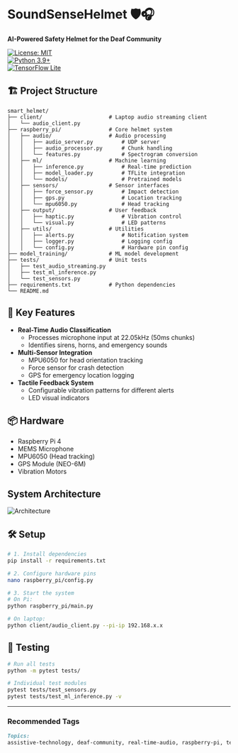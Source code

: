 # SoundSenseHelmet 🛡️🎧  
**AI-Powered Safety Helmet for the Deaf Community**  

[![License: MIT](https://img.shields.io/badge/License-MIT-yellow.svg)](https://opensource.org/licenses/MIT)  
[![Python 3.9+](https://img.shields.io/badge/Python-3.9+-blue.svg)](https://www.python.org/)  
[![TensorFlow Lite](https://img.shields.io/badge/TensorFlow_Lite-2.10+-orange.svg)](https://www.tensorflow.org/lite)  


## 🏗️ Project Structure

```
smart_helmet/
├── client/                     # Laptop audio streaming client
│   └── audio_client.py
├── raspberry_pi/               # Core helmet system
│   ├── audio/                  # Audio processing
│   │   ├── audio_server.py         # UDP server
│   │   ├── audio_processor.py      # Chunk handling
│   │   └── features.py             # Spectrogram conversion
│   ├── ml/                     # Machine learning
│   │   ├── inference.py            # Real-time prediction
│   │   ├── model_loader.py         # TFLite integration
│   │   └── models/                 # Pretrained models
│   ├── sensors/                # Sensor interfaces
│   │   ├── force_sensor.py         # Impact detection
│   │   ├── gps.py                  # Location tracking
│   │   └── mpu6050.py              # Head tracking
│   ├── output/                 # User feedback
│   │   ├── haptic.py               # Vibration control
│   │   └── visual.py               # LED patterns
│   ├── utils/                  # Utilities
│   │   ├── alerts.py               # Notification system
│   │   ├── logger.py               # Logging config
│   │   └── config.py               # Hardware pin config
├── model_training/             # ML model development
├── tests/                      # Unit tests
│   ├── test_audio_streaming.py
│   ├── test_ml_inference.py
│   └── test_sensors.py
├── requirements.txt            # Python dependencies
└── README.md

```

## 🚀 Key Features
- **Real-Time Audio Classification**  
  - Processes microphone input at 22.05kHz (50ms chunks)
  - Identifies sirens, horns, and emergency sounds
- **Multi-Sensor Integration**  
  - MPU6050 for head orientation tracking  
  - Force sensor for crash detection
  - GPS for emergency location logging
- **Tactile Feedback System**  
  - Configurable vibration patterns for different alerts
  - LED visual indicators

## 📦 Hardware  
- Raspberry Pi 4  
- MEMS Microphone  
- MPU6050 (Head tracking)  
- GPS Module (NEO-6M)  
- Vibration Motors

## System Architecture
![Architecture](https://github.com/user-attachments/assets/6fe730f3-0878-4a35-9e2e-37efbefdb392)


## 🛠️ Setup
```bash
# 1. Install dependencies
pip install -r requirements.txt

# 2. Configure hardware pins
nano raspberry_pi/config.py

# 3. Start the system
# On Pi:
python raspberry_pi/main.py

# On laptop:
python client/audio_client.py --pi-ip 192.168.x.x
```
## 🧪 Testing
```bash
# Run all tests
python -m pytest tests/

# Individual test modules
pytest tests/test_sensors.py
pytest tests/test_ml_inference.py -v
```

---

### **Recommended Tags**  
```markdown
Topics:  
assistive-technology, deaf-community, real-time-audio, raspberry-pi, tensorflow-lite, haptic-feedback, smart-helmet, accessibility
```
